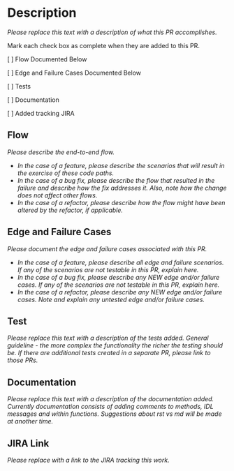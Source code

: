 # Description
_Please replace this text with a description of what this PR accomplishes._

Mark each check box as complete when they are added to this PR.

[ ] Flow Documented Below

[ ] Edge and Failure Cases Documented Below

[ ] Tests

[ ] Documentation

[ ] Added tracking JIRA

## Flow
_Please describe the end-to-end flow._
- _In the case of a feature, please describe the scenarios that will result in the exercise of these code paths._
- _In the case of a bug fix, please describe the flow that resulted in the failure and describe how the fix addresses it. Also, note how the change does not affect other flows._
- _In the case of a refactor, please describe how the flow might have been altered by the refactor, if applicable._ 

## Edge and Failure Cases
_Please document the edge and failure cases associated with this PR._
- _In the case of a feature, please describe all edge and failure scenarios. If any of the scenarios are not testable in this PR, explain here._
- _In the case of a bug fix, please describe any NEW edge and/or failure cases. If any of the scenarios are not testable in this PR, explain here._
- _In the case of a refactor, please describe any NEW edge and/or failure cases. Note and explain any untested edge and/or failure cases._ 

## Test
_Please replace this text with a description of the tests added. General guideline - the more complex the functionality the richer the testing should be. If there are additional tests created in a separate PR, please link to those PRs._

## Documentation
_Please replace this text with a description of the documentation added. Currently documentation consists of adding comments
to methods, IDL messages and within functions. Suggestions about rst vs md will be made at another time._

## JIRA Link
_Please replace with a link to the JIRA tracking this work._

